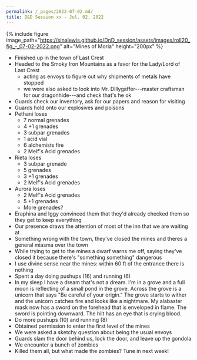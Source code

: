 ```yaml
---
permalink: /_pages/2022-07-02.md/
title: D&D Session xx - Jul. 02, 2022
---
```

{% include figure image_path="https://sinalewis.github.io/DnD_session/assets/images/roll20_fig_-_07-02-2022.png" alt="Mines of Moria" height="200px" %}

- Finished up in the town of Last Crest
- Headed to the Smoky Iron Mountains as a favor for the Lady/Lord of Last Crest
    - acting as envoys to figure out why shipments of metals have stopped
    - we were also asked to look into Mr. Dillygaffer---master craftsman for our dragonhide---and check that's he ok
- Guards check our inventory, ask for our papers and reason for visiting
- Guards hold onto our explosives and poisons
- Pethani loses
    - 7 normal grenades
    - 4 +1 grenades
    - 3 subpar grenades
    - 1 acid vial
    - 6 alchemists fire
    - 2 Melf's Acid grenades
- Rieta loses
    - 3 subpar grenade
    - 5 grenades
    - 3 +1 grenades
    - 2 Melf's Acid grenades
- Aurora loses
    - 2 Melf's Acid grenades
    - 5 +1 grenades
    - More grenades?
- Eraphina and Iggy convinced them that they'd already checked them so they get to keep everything
- Our presence draws the attention of most of the inn that we are waiting at
- Something wrong with the town, they've closed the mines and theres a general miasma over the town
- While trying to get to the mines a dwarf warns me off, saying they've closed it because there's "something something" dangerous
- I use divine sense near the mines: within 60 ft of the entrance there is nothing
- Spent a day doing pushups (16) and running (6)
- In my sleep I have a dream that's not a dream. I'm in a grove and a full moon is reflecting of a small pond in the grove. Across the grove is a unicorn that says "Be careful of your origin." The grove starts to wither and the unicorn catches fire and looks like a nightmare. My alabaster mask now has a sword on the forehead that is enveloped in flame. The sword is pointing downward. The hilt has an eye that is crying blood.
- Do more pushups (10) and running (8)
- Obtained permission to enter the first level of the mines
- We were asked a sketchy question about being the usual envoys
- Guards slam the door behind us, lock the door, and leave up the gondola
- We encounter a bunch of zombies
- Killed them all, but what made the zombies? Tune in next week!
    